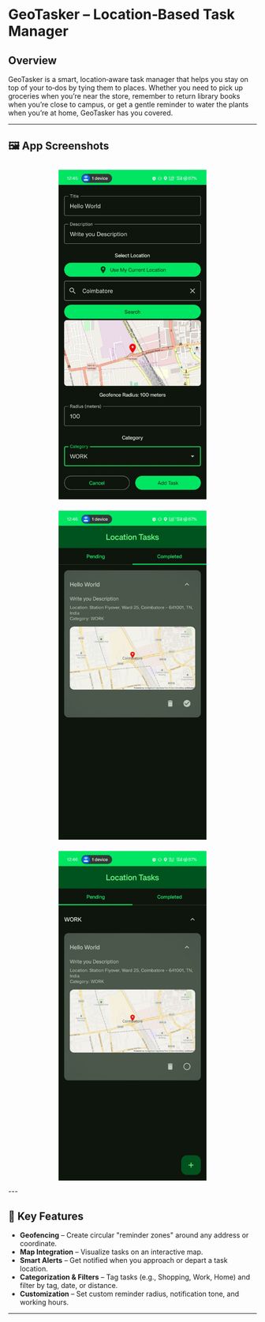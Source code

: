 # GeoTasker – Location‑Based Task Manager

## Overview

GeoTasker is a smart, location‑aware task manager that helps you stay on top of your to‑dos by tying them to places. Whether you need to pick up groceries when you’re near the store, remember to return library books when you’re close to campus, or get a gentle reminder to water the plants when you’re at home, GeoTasker has you covered.

---

## 🖼️ App Screenshots

<div align="center">
  <img src="img/src1.jpeg" alt="Add Task Screen" width="300" style="margin: 10px;" />
  <img src="img/src2.jpg" alt="Pending Task Screen" width="300" style="margin: 10px;" />
  <img src="img/src3.jpg" alt="Completed Task Screen" width="300" style="margin: 10px;" />
</div>
---

## 🚀 Key Features

- **Geofencing** – Create circular "reminder zones" around any address or coordinate.  
- **Map Integration** – Visualize tasks on an interactive map.  
- **Smart Alerts** – Get notified when you approach or depart a task location.  
- **Categorization & Filters** – Tag tasks (e.g., Shopping, Work, Home) and filter by tag, date, or distance.    
- **Customization** – Set custom reminder radius, notification tone, and working hours.

---

